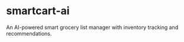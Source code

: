 # smartcart-ai
An AI-powered smart grocery list manager with inventory tracking and recommendations.
